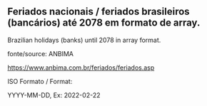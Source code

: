 ## Feriados nacionais / feriados brasileiros (bancários) até 2078 em formato de array.

Brazilian holidays (banks) until 2078 in array format.

fonte/source: ANBIMA

https://www.anbima.com.br/feriados/feriados.asp


ISO Formato / Format: 

YYYY-MM-DD, Ex: 2022-02-22